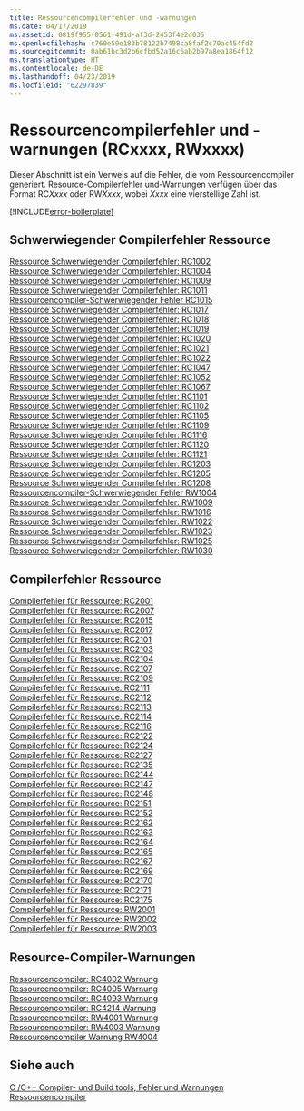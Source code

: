 ```yaml
---
title: Ressourcencompilerfehler und -warnungen
ms.date: 04/17/2019
ms.assetid: 0819f955-0561-491d-af3d-2453f4e2d035
ms.openlocfilehash: c760e59e183b78122b7498ca8faf2c70ac454fd2
ms.sourcegitcommit: 0ab61bc3d2b6cfbd52a16c6ab2b97a8ea1864f12
ms.translationtype: HT
ms.contentlocale: de-DE
ms.lasthandoff: 04/23/2019
ms.locfileid: "62297839"
---
```

# <a name="resource-compiler-errors-and-warnings-rcxxxx-rwxxxx"></a>Ressourcencompilerfehler und -warnungen (RCxxxx, RWxxxx)

Dieser Abschnitt ist ein Verweis auf die Fehler, die vom Ressourcencompiler generiert. Resource-Compilerfehler und-Warnungen verfügen über das Format RC*Xxxx* oder RW*Xxxx*, wobei *Xxxx* eine vierstellige Zahl ist.

[!INCLUDE[error-boilerplate](../../error-messages/includes/error-boilerplate.md)]

## <a name="resource-compiler-fatal-errors"></a>Schwerwiegender Compilerfehler Ressource

[Ressource Schwerwiegender Compilerfehler: RC1002](resource-compiler-fatal-error-rc1002.md) \
[Ressource Schwerwiegender Compilerfehler: RC1004](resource-compiler-fatal-error-rc1004.md) \
[Ressource Schwerwiegender Compilerfehler: RC1009](resource-compiler-fatal-error-rc1009.md) \
[Ressource Schwerwiegender Compilerfehler: RC1011](resource-compiler-fatal-error-rc1011.md) \
[Ressourcencompiler-Schwerwiegender Fehler RC1015](resource-compiler-fatal-error-rc1015.md) \
[Ressource Schwerwiegender Compilerfehler: RC1017](resource-compiler-fatal-error-rc1017.md) \
[Ressource Schwerwiegender Compilerfehler: RC1018](resource-compiler-fatal-error-rc1018.md) \
[Ressource Schwerwiegender Compilerfehler: RC1019](resource-compiler-fatal-error-rc1019.md) \
[Ressource Schwerwiegender Compilerfehler: RC1020](resource-compiler-fatal-error-rc1020.md) \
[Ressource Schwerwiegender Compilerfehler: RC1021](resource-compiler-fatal-error-rc1021.md) \
[Ressource Schwerwiegender Compilerfehler: RC1022](resource-compiler-fatal-error-rc1022.md) \
[Ressource Schwerwiegender Compilerfehler: RC1047](resource-compiler-fatal-error-rc1047.md) \
[Ressource Schwerwiegender Compilerfehler: RC1052](resource-compiler-fatal-error-rc1052.md) \
[Ressource Schwerwiegender Compilerfehler: RC1067](resource-compiler-fatal-error-rc1067.md) \
[Ressource Schwerwiegender Compilerfehler: RC1101](resource-compiler-fatal-error-rc1101.md) \
[Ressource Schwerwiegender Compilerfehler: RC1102](resource-compiler-fatal-error-rc1102.md) \
[Ressource Schwerwiegender Compilerfehler: RC1105](resource-compiler-fatal-error-rc1105.md) \
[Ressource Schwerwiegender Compilerfehler: RC1109](resource-compiler-fatal-error-rc1109.md) \
[Ressource Schwerwiegender Compilerfehler: RC1116](resource-compiler-fatal-error-rc1116.md) \
[Ressource Schwerwiegender Compilerfehler: RC1120](resource-compiler-fatal-error-rc1120.md) \
[Ressource Schwerwiegender Compilerfehler: RC1121](resource-compiler-fatal-error-rc1121.md) \
[Ressource Schwerwiegender Compilerfehler: RC1203](resource-compiler-fatal-error-rc1203.md) \
[Ressource Schwerwiegender Compilerfehler: RC1205](resource-compiler-fatal-error-rc1205.md) \
[Ressource Schwerwiegender Compilerfehler: RC1208](resource-compiler-fatal-error-rc1208.md) \
[Ressourcencompiler-Schwerwiegender Fehler RW1004](resource-compiler-fatal-error-rw1004.md) \
[Ressource Schwerwiegender Compilerfehler: RW1009](resource-compiler-fatal-error-rw1009.md) \
[Ressource Schwerwiegender Compilerfehler: RW1016](resource-compiler-fatal-error-rw1016.md) \
[Ressource Schwerwiegender Compilerfehler: RW1022](resource-compiler-fatal-error-rw1022.md) \
[Ressource Schwerwiegender Compilerfehler: RW1023](resource-compiler-fatal-error-rw1023.md) \
[Ressource Schwerwiegender Compilerfehler: RW1025](resource-compiler-fatal-error-rw1025.md) \
[Ressource Schwerwiegender Compilerfehler: RW1030](resource-compiler-fatal-error-rw1030.md)

## <a name="resource-compiler-errors"></a>Compilerfehler Ressource

[Compilerfehler für Ressource: RC2001](resource-compiler-error-rc2001.md) \
[Compilerfehler für Ressource: RC2007](resource-compiler-error-rc2007.md) \
[Compilerfehler für Ressource: RC2015](resource-compiler-error-rc2015.md) \
[Compilerfehler für Ressource: RC2017](resource-compiler-error-rc2017.md) \
[Compilerfehler für Ressource: RC2101](resource-compiler-error-rc2101.md) \
[Compilerfehler für Ressource: RC2103](resource-compiler-error-rc2103.md) \
[Compilerfehler für Ressource: RC2104](resource-compiler-error-rc2104.md) \
[Compilerfehler für Ressource: RC2107](resource-compiler-error-rc2107.md) \
[Compilerfehler für Ressource: RC2109](resource-compiler-error-rc2109.md) \
[Compilerfehler für Ressource: RC2111](resource-compiler-error-rc2111.md) \
[Compilerfehler für Ressource: RC2112](resource-compiler-error-rc2112.md) \
[Compilerfehler für Ressource: RC2113](resource-compiler-error-rc2113.md) \
[Compilerfehler für Ressource: RC2114](resource-compiler-error-rc2114.md) \
[Compilerfehler für Ressource: RC2116](resource-compiler-error-rc2116.md) \
[Compilerfehler für Ressource: RC2122](resource-compiler-error-rc2122.md) \
[Compilerfehler für Ressource: RC2124](resource-compiler-error-rc2124.md) \
[Compilerfehler für Ressource: RC2127](resource-compiler-error-rc2127.md) \
[Compilerfehler für Ressource: RC2135](resource-compiler-error-rc2135.md) \
[Compilerfehler für Ressource: RC2144](resource-compiler-error-rc2144.md) \
[Compilerfehler für Ressource: RC2147](resource-compiler-error-rc2147.md) \
[Compilerfehler für Ressource: RC2148](resource-compiler-error-rc2148.md) \
[Compilerfehler für Ressource: RC2151](resource-compiler-error-rc2151.md) \
[Compilerfehler für Ressource: RC2152](resource-compiler-error-rc2152.md) \
[Compilerfehler für Ressource: RC2162](resource-compiler-error-rc2162.md) \
[Compilerfehler für Ressource: RC2163](resource-compiler-error-rc2163.md) \
[Compilerfehler für Ressource: RC2164](resource-compiler-error-rc2164.md) \
[Compilerfehler für Ressource: RC2165](resource-compiler-error-rc2165.md) \
[Compilerfehler für Ressource: RC2167](resource-compiler-error-rc2167.md) \
[Compilerfehler für Ressource: RC2169](resource-compiler-error-rc2169.md) \
[Compilerfehler für Ressource: RC2170](resource-compiler-error-rc2170.md) \
[Compilerfehler für Ressource: RC2171](resource-compiler-error-rc2171.md) \
[Compilerfehler für Ressource: RC2175](resource-compiler-error-rc2175.md) \
[Compilerfehler für Ressource: RW2001](resource-compiler-error-rw2001.md) \
[Compilerfehler für Ressource: RW2002](resource-compiler-error-rw2002.md) \
[Compilerfehler für Ressource: RW2003](resource-compiler-error-rw2003.md)

## <a name="resource-compiler-warnings"></a>Resource-Compiler-Warnungen

[Ressourcencompiler: RC4002 Warnung](resource-compiler-warning-rc4002.md) \
[Ressourcencompiler: RC4005 Warnung](resource-compiler-warning-rc4005.md) \
[Ressourcencompiler: RC4093 Warnung](resource-compiler-warning-rc4093.md) \
[Ressourcencompiler: RC4214 Warnung](resource-compiler-warning-rc4214.md) \
[Ressourcencompiler: RW4001 Warnung](resource-compiler-warning-rw4001.md) \
[Ressourcencompiler: RW4003 Warnung](resource-compiler-warning-rw4003.md) \
[Ressourcencompiler Warnung RW4004](resource-compiler-warning-rw4004.md)

## <a name="see-also"></a>Siehe auch

[C /C++ Compiler- und Build tools, Fehler und Warnungen](../compiler-errors-1/c-cpp-build-errors.md)
[Ressourcencompiler](/windows/desktop/menurc/resource-compiler)

